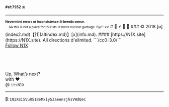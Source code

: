 #### `#et7952` [»](index0.md) 
<hr><font size='1'><b>Nevermind errors or inconsistence: It breeds sense.</b><br>... && this is not a place for tourists. It hosts nuclear garbage. Bye™ xx!</font>
# 🚀  ⚡️  🔏  📴
### © 2018 [и](index2.md)【[1](altindex.md)】[x](info.md).    
#### [https://N1X.site](https://N1X.site).    
All directions d'elimited. ```/cc0-3.0/```
<br>
<span><a href="https://twitter.com/itsn1x" class="twitter-follow-button" data-show-count="true" data-show-screen-name="false">Follow N1X</a><script async src="//platform.twitter.com/widgets.js" charset="utf-8"></script></span>
<html><header><meta name="keywords" content="N1X, itsN1X, nikhil, xenon, XE, 921, 110043, 632014, 843264128" ><meta name="description" content="N1X"><meta name="description" content="itsN1X"></header><body><br>Up, What’s next?<br>with ♥️<br>@ <code>itsN1X</code><hr>฿:<code>1N1X8i5VuRS1BeMxiy5ZaeensjhsVWdQeC</code></body></html>
